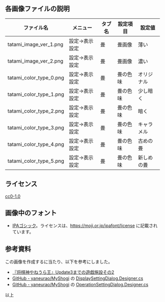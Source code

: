 ## 各画像ファイルの説明

| ファイル名 | メニュー | タブ名 | 設定項目 | 設定値 |
----|----|----|----|----
| tatami_image_ver_1.png | 設定->表示設定 | 畳 | 畳画像 | 薄い |
| tatami_image_ver_2.png | 設定->表示設定 | 畳 | 畳画像 | 濃い |
| tatami_color_type_0.png | 設定->表示設定 | 畳 | 畳の色味 | オリジナル |
| tatami_color_type_1.png | 設定->表示設定 | 畳 | 畳の色味 | 少し暗く |
| tatami_color_type_2.png | 設定->表示設定 | 畳 | 畳の色味 | 暗く |
| tatami_color_type_3.png | 設定->表示設定 | 畳 | 畳の色味 | キャラメル |
| tatami_color_type_4.png | 設定->表示設定 | 畳 | 畳の色味 | 古めの畳 |
| tatami_color_type_5.png | 設定->表示設定 | 畳 | 畳の色味 | 新しめの畳 |

## ライセンス

[cc0-1.0](https://creativecommons.org/publicdomain/zero/1.0/deed.ja)

## 画像中のフォント

* [IPAゴシック](https://moji.or.jp/ipafont/)。ライセンスは、https://moji.or.jp/ipafont/license に記載されています。

## 参考資料

この画像を作成するに当たり、以下を参考にしました。

* [『将棋神やねうら王』Update3までの遊戯施設その2](http://yaneuraou.yaneu.com/2020/02/06/%e3%80%8e%e5%b0%86%e6%a3%8b%e7%a5%9e%e3%82%84%e3%81%ad%e3%81%86%e3%82%89%e7%8e%8b%e3%80%8fupdate3%e3%81%be%e3%81%a7%e3%81%ae%e9%81%8a%e6%88%af%e6%96%bd%e8%a8%ad%e3%81%9d%e3%81%ae2/)
* [GitHub - yaneurao/MyShogi](https://github.com/yaneurao/MyShogi) の [DisplaySettingDialog.Designer.cs](https://github.com/yaneurao/MyShogi/blob/master/MyShogi/View/Win2D/Setting/DisplaySettingDialog.Designer.cs)
* [GitHub - yaneurao/MyShogi](https://github.com/yaneurao/MyShogi) の [OperationSettingDialog.Designer.cs](https://github.com/yaneurao/MyShogi/blob/master/MyShogi/View/Win2D/Setting/OperationSettingDialog.Designer.cs)

以上
